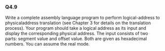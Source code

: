 
### Q4.9

Write a complete assembly language program to perform logical-address to physicaladdress translation (see Chapter 3 for details on the translation process). Your program should take a logical address as its input and display the corresponding physical address.
The input consists of two parts: segment value and offset value. Both are given as hexadecimal numbers. You can assume the real mode.
